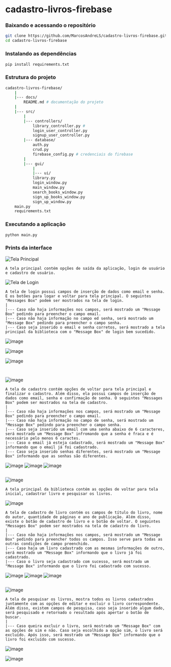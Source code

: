 # cadastro-livros-firebase


### Baixando e acessando o repositório
```bash
git clone https://github.com/MarcosAndreLS/cadastro-livros-firebase.git
cd cadastro-livros-firebase
```

### Instalando as dependências
```bash
pip install requirements.txt
```

### Estrutura do projeto

```bash
cadastro-livros-firebase/
    |
    |--- docs/
        README.md # documentação do projeto
    |
    |--- src/
        |
        |--- controllers/
            library_controller.py # 
            login_user_controller.py
            signup_user_controller.py
        |--- database/
            auth.py
            crud.py            
            firebase_config.py # credenciais do firebase
        |
        |--- gui/
            |
            |--- ui/
            library.py
            login_window.py
            main_window.py
            search_books_window.py
            sign_up_books_window.py
            sign_up_window.py
    main.py
    requirements.txt
```

### Executando a aplicação

```bash
python main.py
```
### Prints da interface

![Tela Principal](https://github.com/user-attachments/assets/26e31e67-edd3-4b76-abc3-208d4db4532a)

```
A tela principal contém opções de saída da aplicação, login de usuário e cadastro de usuário. 
```

![Tela de Login](https://github.com/user-attachments/assets/6f92ede2-c0b9-48be-ab85-941427c6b027)

```
A tela de login possui campos de inserção de dados como email e senha. E os botões para logar e voltar para tela principal. O seguintes "Messages Box" podem ser mostrados na tela de login.
|
|--- Caso não haja informações nos campos, será mostrado um "Message Box" pedindo para preencher o campo email.
|--- Caso não haja informação no campo ed senha, será mostrado um "Message Box" pedindo para preencher o campo senha.
|--- Caso seja inserido o email e senha corretos, será mostrado a tela principal da biblioteca com o "Message Box" de login bem sucedido.
```
![image](https://github.com/user-attachments/assets/db72b485-f94b-48ea-a2de-776c843fb39e)

![image](https://github.com/user-attachments/assets/5d7b2a1e-d01e-474c-b333-c821c19dae90)

![image](https://github.com/user-attachments/assets/806a9965-8291-4281-b597-5bc08d12c99c)
```
 
```
![image](https://github.com/user-attachments/assets/b07ac6f9-eb20-469b-9562-9a5c91209ad6)
```
A tela de cadastro contém opções de voltar para tela principal e finalizar o cadastro. Além disso, ela possui campos de inserção de dados como email, senha e confirmação de senha. O seguintes "Messages Box" podem ser mostrados na tela de cadastro.
|
|--- Caso não haja informações nos campos, será mostrado um "Message Box" pedindo para preencher o campo email.
|--- Caso não haja informação no campo de senha, será mostrado um "Message Box" pedindo para preencher o campo senha.
|--- Caso seja inserido um email com uma senha abaixo de 6 caracteres, será mostrado um "Message Box" infromando que a senha é fraca e é necessário pelo menos 6 caractes.
|--- Caso o email já esteja cadastrado, será mostrado um "Message Box" informando que o email já foi cadastrado.
|--- Caso seja inserido senhas diferentes, será mostrado um "Message Box" informando que as senhas são diferentes.
```
![image](https://github.com/user-attachments/assets/ecd3e0d4-9070-4eb6-9985-4df7fa4b4fec)
![image](https://github.com/user-attachments/assets/cefc0155-394a-4e44-9d8c-e1a99f24db0c)
![image](https://github.com/user-attachments/assets/597f4d8b-8037-4d59-9b9b-57c757a1f2f1)

```
```
![image](https://github.com/user-attachments/assets/33f02a4a-a987-49e2-878b-c521d1b3ce19)

```
A tela principal da biblioteca contém as opções de voltar para tela inicial, cadastrar livro e pesquisar os livros.
```
![image](https://github.com/user-attachments/assets/d5200e68-11f4-4d16-9579-1db1f60057a7)
```
A tela de cadastro de livro contém os campos de título do livro, nome do autor, quantidade de páginas e ano de publicação. Além disso, existe o botão de cadastro de livro e o botão de voltar. O seguintes "Messages Box" podem ser mostrados na tela de cadastro do livro.
|
|--- Caso não haja informações nos campos, será mostrado um "Message Box" pedindo para preencher todos os campos. Isso serve para todas as outras condições de campo preenchido.
|--- Caso haja um livro cadastrado com as mesmas informações de outro, será mostrado um "Message Box" informando que o livro já foi cadastrado.
|--- Caso o livro seja cadastrado com sucesso, será mostrado um "Message Box" informando que o livro foi cadastrado com sucesso.
```
![image](https://github.com/user-attachments/assets/e4be1b7c-2d29-4de1-9bd3-60a73cf0ed27)
![image](https://github.com/user-attachments/assets/8f9c8adf-44c9-4b29-9a58-a3d600a0f8c5)
![image](https://github.com/user-attachments/assets/28039bf3-97e0-4a96-8c2e-a02c295b0106)
```
```
![image](https://github.com/user-attachments/assets/239eb6c4-6bd7-498a-bd67-844bf08fe3e5)

```
A tela de pesquisar os livros, mostra todos os livros cadastrados juntamente com as opções de editar e excluir o livro correspondente. Além disso, existem campos de pesquisa, caso seja inserido algum dado, será pesquisado e retornado o resultado após apertar o botão de buscar.
|
|--- Caso queira excluir o livro, será mostrado um "Message Box" com as opções de sim e não. Caso seja escolhido a opção sim, o livro será excluído. Após isso, será mostrado um "Message Box" informando que o livro foi excluído com sucesso.
```
![image](https://github.com/user-attachments/assets/e55a709c-9e62-4033-a023-452ff1612530)

![image](https://github.com/user-attachments/assets/e93c337a-a2fc-42e0-88a6-6be45ad1b1c3)











